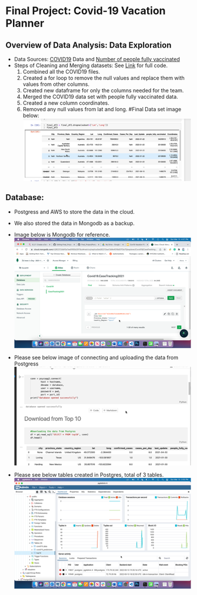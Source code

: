 # Final Project: Covid-19 Vacation Planner

## Overview of Data Analysis: Data Exploration
 * Data Sources: [COVID19](https://github.com/CSSEGISandData/COVID-19/tree/master/csse_covid_19_data/csse_covid_19_daily_reports) Data and [Number of people fully vaccinated](https://ourworldindata.org/covid-vaccinations)
 * Steps of Cleaning and Merging datasets: See [Link](https://github.com/icheung487/Final_Project/blob/main/COVID_19_Data.ipynb) for full code. 
   1. Combined all the COVID19 files.
   2. Created a for loop to remove the null values and replace them with values from other columns.
   3. Created new dataframe for only the columns needed for the team.
   4. Merged the COVID19 data set with people fully vaccinated data.
   5. Created a new column coordinates.
   6. Removed any null values from lat and long. 
#Final Data set image below:
![image](https://github.com/icheung487/Final_Project/blob/main/Images/Final_COVID19_data.png)

## Database:
* Postgress and AWS to store the data in the cloud. 
* We also stored the data in Mongodb as a backup. 
* Image below is Mongodb for reference. 
![image](https://github.com/icheung487/Final_Project/blob/main/Images/MongoDB_Collections.png)

* Please see below image of connecting and uploading the data from Postgress
![image](https://github.com/icheung487/Final_Project/blob/main/Images/Connecting_And_Downloading_to_Postgres.png)

* Please see below tables created in Postgres, total of 3 tables.
![image](https://github.com/icheung487/Final_Project/blob/main/Images/Postgres_Connections.png)

